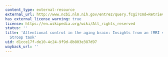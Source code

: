 ```yaml
---
content_type: external-resource
external_url: http://www.ncbi.nlm.nih.gov/entrez/query.fcgi?cmd=Retrieve&db=PubMed&dopt=Citation&list_uids=12139955
has_external_license_warning: true
license: https://en.wikipedia.org/wiki/All_rights_reserved
status: ''
title: 'Attentional control in the aging brain: Insights from an fMRI study of the
  Stroop task'
uid: d1cce17f-de10-4c24-9f9d-8b803e387d97
wayback_url: ''
---
```

